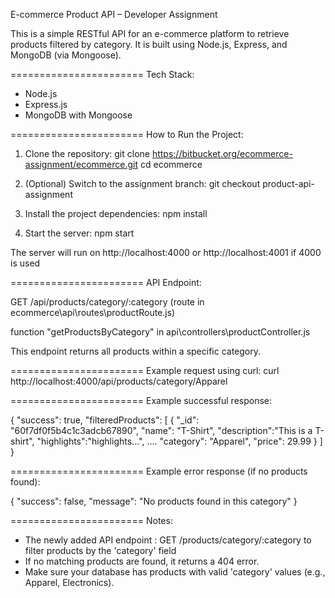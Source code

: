 E-commerce Product API – Developer Assignment

This is a simple RESTful API for an e-commerce platform to retrieve products filtered by category. It is built using Node.js, Express, and MongoDB (via Mongoose).

=======================   Tech Stack:
- Node.js
- Express.js
- MongoDB with Mongoose

=======================   How to Run the Project:


1. Clone the repository:
   git clone https://bitbucket.org/ecommerce-assignment/ecommerce.git
   cd ecommerce

2. (Optional) Switch to the assignment branch:
   git checkout product-api-assignment

3. Install the project dependencies:
   npm install

4. Start the server:
   npm start

The server will run on http://localhost:4000 or http://localhost:4001 if 4000 is used

=======================   API Endpoint:


GET /api/products/category/:category (route in ecommerce\api\routes\productRoute.js)


function "getProductsByCategory" in api\controllers\productController.js

This endpoint returns all products within a specific category.

=======================   Example request using curl:
curl http://localhost:4000/api/products/category/Apparel

=======================   Example successful response:


{
  "success": true,
  "filteredProducts": [
    {
      "_id": "60f7df0f5b4c1c3adcb67890",
      "name": "T-Shirt",
      "description":"This is a T-shirt",
      "highlights":"highlights...",
      ....
      "category": "Apparel",
      "price": 29.99
    }
  ]
}

=======================   Example error response (if no products found):


{
  "success": false,
  "message": "No products found in this category"
}

=======================   Notes:


- The newly added API endpoint : GET /products/category/:category to filter products by the 'category' field
- If no matching products are found, it returns a 404 error.
- Make sure your database has products with valid 'category' values (e.g., Apparel, Electronics).


